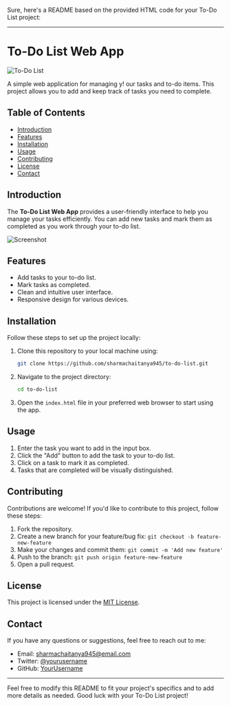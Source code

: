 Sure, here's a README based on the provided HTML code for your To-Do List project:

---

# To-Do List Web App

![To-Do List]([icon](https://github.com/sharmachaitanya945/to-do-list/assets/133958233/11beeb7f-6674-4145-8e11-64e79a55df5c))

A simple web application for managing y!
our tasks and to-do items. This project allows you to add and keep track of tasks you need to complete.

## Table of Contents

- [Introduction](#introduction)
- [Features](#features)
- [Installation](#installation)
- [Usage](#usage)
- [Contributing](#contributing)
- [License](#license)
- [Contact](#contact)

## Introduction

The **To-Do List Web App** provides a user-friendly interface to help you manage your tasks efficiently. You can add new tasks and mark them as completed as you work through your to-do list.

![Screenshot](images/screenshot.png)

## Features

- Add tasks to your to-do list.
- Mark tasks as completed.
- Clean and intuitive user interface.
- Responsive design for various devices.

## Installation

Follow these steps to set up the project locally:

1. Clone this repository to your local machine using:
   ```bash
   git clone https://github.com/sharmachaitanya945/to-do-list.git
   ```

2. Navigate to the project directory:
   ```bash
   cd to-do-list
   ```

3. Open the `index.html` file in your preferred web browser to start using the app.

## Usage

1. Enter the task you want to add in the input box.
2. Click the "Add" button to add the task to your to-do list.
3. Click on a task to mark it as completed.
4. Tasks that are completed will be visually distinguished.

## Contributing

Contributions are welcome! If you'd like to contribute to this project, follow these steps:

1. Fork the repository.
2. Create a new branch for your feature/bug fix: `git checkout -b feature-new-feature`
3. Make your changes and commit them: `git commit -m 'Add new feature'`
4. Push to the branch: `git push origin feature-new-feature`
5. Open a pull request.

## License

This project is licensed under the [MIT License](LICENSE).

## Contact

If you have any questions or suggestions, feel free to reach out to me:

- Email: sharmachaitanya945@email.com
- Twitter: [@yourusername](https://twitter.com/Chaitanyatweetx)
- GitHub: [YourUsername](https://github.com/sharmachaitanya945)

---

Feel free to modify this README to fit your project's specifics and to add more details as needed. Good luck with your To-Do List project!
